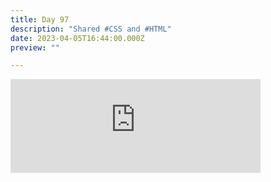 ```yaml
---
title: Day 97
description: "Shared #CSS and #HTML"
date: 2023-04-05T16:44:00.000Z
preview: ""

---
```


<iframe src="https://mastodontech.de/@larnius/110147684150048566/embed" class="mastodon-embed" style="max-width: 100%; border: 0" width="400" allowfullscreen="allowfullscreen"></iframe><script src="https://mastodontech.de/embed.js" async="async"></script>